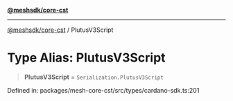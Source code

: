 [**@meshsdk/core-cst**](../README.md)

***

[@meshsdk/core-cst](../globals.md) / PlutusV3Script

# Type Alias: PlutusV3Script

> **PlutusV3Script** = `Serialization.PlutusV3Script`

Defined in: packages/mesh-core-cst/src/types/cardano-sdk.ts:201
